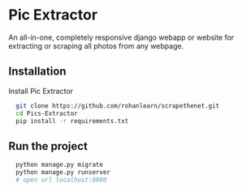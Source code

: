 # Pic Extractor

An all-in-one, completely responsive django webapp or website for extracting or scraping all photos from any webpage.

## Installation

Install Pic Extractor

```bash
  git clone https://github.com/rohanlearn/scrapethenet.git
  cd Pics-Extractor
  pip install -r requirements.txt
```

## Run the project

```bash
  python manage.py migrate
  python manage.py runserver
  # open url localhost:8000
```
```


